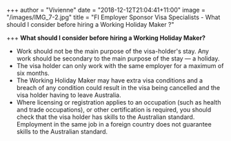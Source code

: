 +++
author = "Vivienne"
date = "2018-12-12T21:04:41+11:00"
image = "/images/IMG_7-2.jpg"
title = "FI Employer Sponsor Visa Specialists - What should I consider before hiring a Working Holiday Maker ?"

+++
**What should I consider before hiring a Working Holiday Maker?**

* Work should not be the main purpose of the visa-holder's stay. Any work should be secondary to the main purpose of the stay — a holiday.
* The visa holder can only work with the same employer for a maximum of six months.
* The Working Holiday Maker may have extra visa conditions and a breach of any condition could result in the visa being cancelled and the visa holder having to leave Australia.
* Where licensing or registration applies to an occupation (such as health and trade occupations), or other certification is required, you should check that the visa holder has skills to the Australian standard. Employment in the same job in a foreign country does not guarantee skills to the Australian standard.